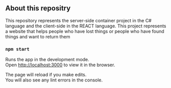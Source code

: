 
## About this repositry
This repository represents the server-side container project in the C# language and the client-side in the REACT language.
This project represents a website that helps people who have lost things or people who have found things and want to return them

### `npm start`
Runs the app in the development mode.\
Open [http://localhost:3000](http://localhost:3000) to view it in the browser.

The page will reload if you make edits.\
You will also see any lint errors in the console.

